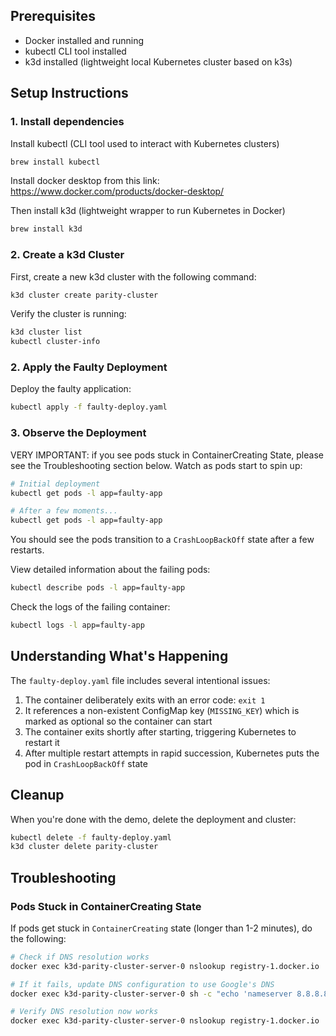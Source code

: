 ####

## Prerequisites

- Docker installed and running
- kubectl CLI tool installed
- k3d installed (lightweight local Kubernetes cluster based on k3s)

## Setup Instructions

### 1. Install dependencies

Install kubectl (CLI tool used to interact with Kubernetes clusters)

```bash
brew install kubectl
```

Install docker desktop from this link: https://www.docker.com/products/docker-desktop/

Then install k3d (lightweight wrapper to run Kubernetes in Docker)

```bash
brew install k3d
```

### 2. Create a k3d Cluster

First, create a new k3d cluster with the following command:

```bash
k3d cluster create parity-cluster
```

Verify the cluster is running:

```bash
k3d cluster list
kubectl cluster-info
```

### 2. Apply the Faulty Deployment

Deploy the faulty application:

```bash
kubectl apply -f faulty-deploy.yaml
```

### 3. Observe the Deployment

VERY IMPORTANT: if you see pods stuck in ContainerCreating State, please see the Troubleshooting section below.
Watch as pods start to spin up:

```bash
# Initial deployment
kubectl get pods -l app=faulty-app

# After a few moments...
kubectl get pods -l app=faulty-app
```

You should see the pods transition to a `CrashLoopBackOff` state after a few restarts.

View detailed information about the failing pods:

```bash
kubectl describe pods -l app=faulty-app
```

Check the logs of the failing container:

```bash
kubectl logs -l app=faulty-app
```

## Understanding What's Happening

The `faulty-deploy.yaml` file includes several intentional issues:

1. The container deliberately exits with an error code: `exit 1`
2. It references a non-existent ConfigMap key (`MISSING_KEY`) which is marked as optional so the container can start
3. The container exits shortly after starting, triggering Kubernetes to restart it
4. After multiple restart attempts in rapid succession, Kubernetes puts the pod in `CrashLoopBackOff` state

## Cleanup

When you're done with the demo, delete the deployment and cluster:

```bash
kubectl delete -f faulty-deploy.yaml
k3d cluster delete parity-cluster
```

## Troubleshooting

### Pods Stuck in ContainerCreating State

If pods get stuck in `ContainerCreating` state (longer than 1-2 minutes), do the following:

```bash
# Check if DNS resolution works
docker exec k3d-parity-cluster-server-0 nslookup registry-1.docker.io

# If it fails, update DNS configuration to use Google's DNS
docker exec k3d-parity-cluster-server-0 sh -c "echo 'nameserver 8.8.8.8' > /etc/resolv.conf"

# Verify DNS resolution now works
docker exec k3d-parity-cluster-server-0 nslookup registry-1.docker.io
```
